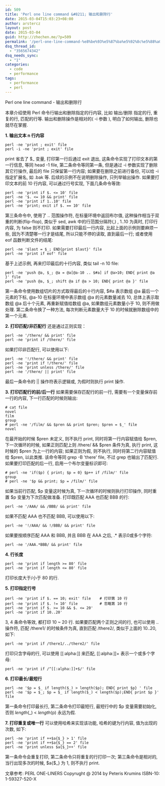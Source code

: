 ```yaml
---
id: 509
title: 'Perl one line command &#8211; 输出和删除行'
date: 2015-03-04T15:03:23+08:00
author: arstercz
layout: post
date: 2015-03-04
guid: http://zhechen.me/?p=509
permalink: '/perl-one-line-command-%e8%be%93%e5%87%ba%e5%92%8c%e5%88%a0%e9%99%a4%e8%a1%8c/'
dsq_thread_id:
  - "3565674342"
dsq_needs_sync:
  - "1"
categories:
  - code
  - performance
tags:
  - performance
  - perl
---
```

Perl one line command - 输出和删除行

本章介绍使用 Perl 命令行输出和删除指定的行内容, 比如 输出/删除 指定的行, 重复的行, 匹配的行等. 输出和删除操作是相对的( -i 参数 ), 明白了如何输出, 删除也就尽在掌握.

<strong>1. 输出文本 n 行内容</strong>
```
perl -ne 'print ; exit' file
perl -i -ne 'print ; exit' file
```
<!--more-->


print 省去了 $_ 变量, 打印第一行后通过 exit 退出, 这条命令实现了打印文本的第一行信息, 等同 head -1 file, 第二条命令等同第一条, 但是通过 -i 参数实现了删除其它行操作, 最后的 file 只保留第一行内容; 如果要在删除之前进行备份, 可以给 -i 指定扩展名, 如  .bak 等. 后续的示例不在说明删除操作, 只列举输出操作.
如果要打印文本的前 10 行内容, 可以通过行号实现, 下面几条命令等效:
```
perl -ne 'print if $. <= 10' file
perl -ne '$. <= 10 && print' file
perl -ne 'print if 1..10' file
perl -ne 'print; exit if $. == 10' file
```
第三条命令中, 使用了 .. 范围操作符, 在标量环境中返回布尔值, 这种操作相当于双重的判断(flip-flop), 类似于 sed, awk 中的行范围分隔符(,) , 1..10 为真时, 打印行内容, 为 false 则不打印.
如果需要打印最后一行内容, 比起上面的示例则要麻烦一些, 因为不清楚哪一行才是结尾, 所以只能不停的读取, 直到最后一行; 或者使用 eof 函数判断文件的结尾:
```
perl -ne '$last = $_; END{print $last}' file
perl -ne 'print if eof' file
```
基于上述示例, 再来打印最后的十行内容, 类似 tail -n 10 file:
```
perl -ne 'push @a, $_; @a = @a[@a-10 .. $#a] if @a>10; END{ print @a }' file
perl -ne 'push @a, $_; shift @a if @a > 10; END{ print @a }' file
```
第一条命令使用数组切片的方式取得最后的十行内容, $#a 表示数组 @a 最后一个元素的下标, @a-10 在标量环境中表示数组 @a 的元素数量减去 10, 总体上表示取数组 @a 后十个元素, 再重新赋值给数组 @a, 如果数组元素数量小于 10, 则不用做处理. 第二条命令换了一种方法, 每次判断元素数量大于 10 的时候就删除数组中的第一个元素.

<strong>2. 打印匹配/非匹配行</strong>
还是通过正则实现：
```
perl -ne '/there/ && print' file
perl -ne 'print if /there/' file
```
如果打印非匹配行, 可以使用以下:
```
perl -ne '!/there/ && print' file
perl -ne 'print if !/there/' file
perl -ne 'print unless /there/' file
perl -ne '/there/ || print' file
```
最后一条命令的 || 操作符表示逻辑或, 为假时则执行 print 操作.

<strong>3. 打印匹配行的前/后一行</strong>
如果需要保存匹配行的前一行, 需要有一个变量保存前一行的内容, 下一行匹配的时候则输出:
```
# cat file
novel
film
group
# perl -ne '/film/ && $pren && print $pren; $pren = $_' file
novel
```
在最开始的时候 $pren 未定义, 则不执行 print, 同时将第一行内容赋值给 $pren, 下一次循环的时候, 如果正则匹配上则 /there/ && $pren 条件为真, 执行 print, 这时候的 $pren 为上一行的内容; 如果正则为假, 则不执行, 同时将第二行内容赋值给 $pren, 以此类推. 该命令等同 grep -B 'there' file, 不过 grep 也输出了匹配行.
如果要打印匹配的后一行, 启用一个布尔变量标识即可:
```
# perl -ne 'if($p) { print; $p = 0} $p++ if /film/' file
group
# perl -ne '$p && print; $p = /film/' file
```
如果当前行匹配, $p 变量这时候为真, 下一次循环的时候则执行打印操作, 同时重置 $p 变量为下次匹配做准备.
打印既匹配 AAA 也匹配 BBB 的行:
```
perl -ne '/AAA/ && /BBB/ && print' file
```
如果不匹配 AAA 也不匹配 BBB, 可以使用以下:
```
perl -ne '!/AAA/ && !/BBB/ && print' file
```
如果要按顺序匹配 AAA 和 BBB, 并且 BBB 在 AAA 之后, .* 表示0或多个字符:
```
perl -ne '/AAA.*BBB/ && print' file
```

<strong>4. 行长度</strong>
```
perl -ne 'print if length >= 80' file
perl -ne 'print if length <= 80' file
```
打印长度大于/小于 80 的行.

<strong>5. 打印指定行号</strong>
```
perl -ne 'print if $. == 10; exit' file    # 打印第 10 行
perl -ne 'print if $. != 10' file          # 忽略第 10 行
perl -ne 'print if $. >= 10 && $. <= 20'   
perl -ne 'print if 10..20'
```
3, 4 条命令等效, 都打印 10 ~ 20 行.
如果要匹配两个正则之间的行, 也可以使用 .. 操作符, 匹配 /there1/ 的时候条件为真, 直到匹配 /there2/, 类似于上面的 10..20, 如下:
```
perl -ne 'print if /there1/../there2/' file
```
打印只含字母的行, 可以使用 [[:alpha:]] 来匹配, [[:alpha:]]+ 表示一个或多个字母:
```
perl -ne 'print if /^[[:alpha:]]+$/' file
```

<strong>6. 打印最长/最短行</strong>
```
perl -ne '$p = $_ if length($_) > length($p); END{ print $p} ' file
perl -ne '$p = $_; $p = $_ if length($_) < length($p);END{ print $p }' file
```
第一条命令打印最长行, 第二条命令打印最短行, 最短行中的 $p 变量需要初始化, 否则 $length($_) < $length($p) 永远为假.

<strong>7. 打印重复或唯一行</strong>
可以使用哈希来实现该功能, 哈希的键为行内容, 值为出现的次数, 如下:
```
perl -ne 'print if ++$a{$_} > 1' file
perl -ne 'print if ++$a{$_} == 2' file
perl -ne 'print unless $a{$_}++' file
```
第一条命令会重复打印, 第二条命令只将重复的行打印一次; 第三条命令是相对的, 当行出现多次的时候, $a{$_} 为 1, 则不执行 print.


文章参考: PERL ONE-LINERS Copyrught @ 2014 by Peteris Krumins ISBN-10: 1-59327-520-X